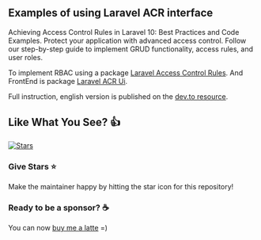 
## Examples of using Laravel ACR interface

Achieving Access Control Rules in Laravel 10: Best Practices and Code Examples.
Protect your application with advanced access control.
Follow our step-by-step guide to implement GRUD functionality, access rules, and user roles.

To implement RBAC using a package [Laravel Access Control Rules](https://github.com/wnikk/laravel-access-rules/).
And FrontEnd is package [Laravel ACR Ui](https://github.com/wnikk/laravel-access-ui/).

Full instruction, english version is published on the [dev.to resource](https://dev.to/wnikk/how-use-access-control-rules-and-grud-in-laravel-10-tutorial-step-by-step-307a).


## Like What You See? :thumbsup:

[![Stars](https://img.shields.io/github/stars/wnikk/-laravel-access-example)](https://github.com/wnikk/-laravel-access-example)

### Give Stars :star:

Make the maintainer happy by hitting the star icon for this repository!

### Ready to be a sponsor? :coffee:

You can now [buy me a latte](https://www.buymeacoffee.com/wnik) =)
